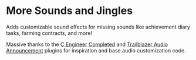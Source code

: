 # More Sounds and Jingles
Adds customizable sound effects for missing sounds like achievement diary tasks, farming contracts, and more!

Massive thanks to the [C Engineer Completed](https://github.com/m0bilebtw/c-engineer-completed) and
[Trailblazer Audio Announcement](https://github.com/Jarbo52/trailblazer-audio-announcement) plugins for inspiration and
base audio customization code.